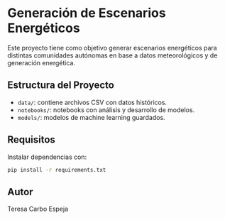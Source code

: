 # Generación de Escenarios Energéticos

Este proyecto tiene como objetivo generar escenarios energéticos para distintas comunidades autónomas en base a datos meteorológicos y de generación energética.

## Estructura del Proyecto

- `data/`: contiene archivos CSV con datos históricos.
- `notebooks/`: notebooks con análisis y desarrollo de modelos.
- `models/`: modelos de machine learning guardados.

## Requisitos

Instalar dependencias con:

```bash
pip install -r requirements.txt
```

## Autor

Teresa Carbo Espeja